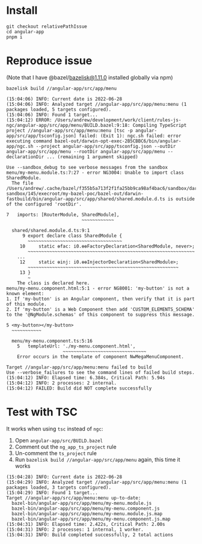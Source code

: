 # Install

```
git checkout relativePathIssue
cd angular-app
pnpm i
```

# Reproduce issue

(Note that I have @bazel/bazelisk@1.11.0 installed globally via npm)
```
bazelisk build //angular-app/src/app/menu
```

```
(15:04:06) INFO: Current date is 2022-06-28
(15:04:06) INFO: Analyzed target //angular-app/src/app/menu:menu (1 packages loaded, 5 targets configured).
(15:04:06) INFO: Found 1 target...
(15:04:12) ERROR: /Users/andrew/development/work/client/rules-js-ngc/angular-app/src/app/menu/BUILD.bazel:9:18: Compiling TypeScript project //angular-app/src/app/menu:menu [tsc -p angular-app/src/app/tsconfig.json] failed: (Exit 1): ngc.sh failed: error executing command bazel-out/darwin-opt-exec-2B5CBBC6/bin/angular-app/ngc.sh --project angular-app/src/app/tsconfig.json --outDir angular-app/src/app/menu --rootDir angular-app/src/app/menu --declarationDir ... (remaining 1 argument skipped)

Use --sandbox_debug to see verbose messages from the sandbox
menu/my-menu.module.ts:7:27 - error NG3004: Unable to import class SharedModule.
  The file /Users/andrew/.cache/bazel/f355b5a713f2f1fa25bb9ca98af4bac6/sandbox/darwin-sandbox/145/execroot/my-bazel-poc/bazel-out/darwin-fastbuild/bin/angular-app/src/app/shared/shared.module.d.ts is outside of the configured 'rootDir'.

7   imports: [RouterModule, SharedModule],
                            ~~~~~~~~~~~~

  shared/shared.module.d.ts:9:1
      9 export declare class SharedModule {
        ~~~~~~~~~~~~~~~~~~~~~~~~~~~~~~~~~~~
     10     static ɵfac: i0.ɵɵFactoryDeclaration<SharedModule, never>;
        ~~~~~~~~~~~~~~~~~~~~~~~~~~~~~~~~~~~~~~~~~~~~~~~~~~~~~~~~~~~~~~
    ...
     12     static ɵinj: i0.ɵɵInjectorDeclaration<SharedModule>;
        ~~~~~~~~~~~~~~~~~~~~~~~~~~~~~~~~~~~~~~~~~~~~~~~~~~~~~~~~
     13 }
        ~
    The class is declared here.
menu/my-menu.component.html:5:1 - error NG8001: 'my-button' is not a known element:
1. If 'my-button' is an Angular component, then verify that it is part of this module.
2. If 'my-button' is a Web Component then add 'CUSTOM_ELEMENTS_SCHEMA' to the '@NgModule.schemas' of this component to suppress this message.

5 <my-button></my-button>
  ~~~~~~~~~~~

  menu/my-menu.component.ts:5:16
    5   templateUrl: './my-menu.component.html',
                     ~~~~~~~~~~~~~~~~~~~~~~~~~~~~~~~
    Error occurs in the template of component NwMegaMenuComponent.

Target //angular-app/src/app/menu:menu failed to build
Use --verbose_failures to see the command lines of failed build steps.
(15:04:12) INFO: Elapsed time: 6.384s, Critical Path: 5.94s
(15:04:12) INFO: 2 processes: 2 internal.
(15:04:12) FAILED: Build did NOT complete successfully
```

# Test with TSC

It works when using `tsc` instead of `ngc`:

1. Open `angular-app/src/BUILD.bazel`
2. Comment out the `ng_app_ts_project` rule
3. Un-comment the `ts_project` rule
4. Run `bazelisk build //angular-app/src/app/menu` again, this time it works

```
(15:04:28) INFO: Current date is 2022-06-28
(15:04:29) INFO: Analyzed target //angular-app/src/app/menu:menu (1 packages loaded, 3 targets configured).
(15:04:29) INFO: Found 1 target...
Target //angular-app/src/app/menu:menu up-to-date:
  bazel-bin/angular-app/src/app/menu/my-menu.module.js
  bazel-bin/angular-app/src/app/menu/my-menu.component.js
  bazel-bin/angular-app/src/app/menu/my-menu.module.js.map
  bazel-bin/angular-app/src/app/menu/my-menu.component.js.map
(15:04:31) INFO: Elapsed time: 2.422s, Critical Path: 2.00s
(15:04:31) INFO: 2 processes: 1 internal, 1 worker.
(15:04:31) INFO: Build completed successfully, 2 total actions
```